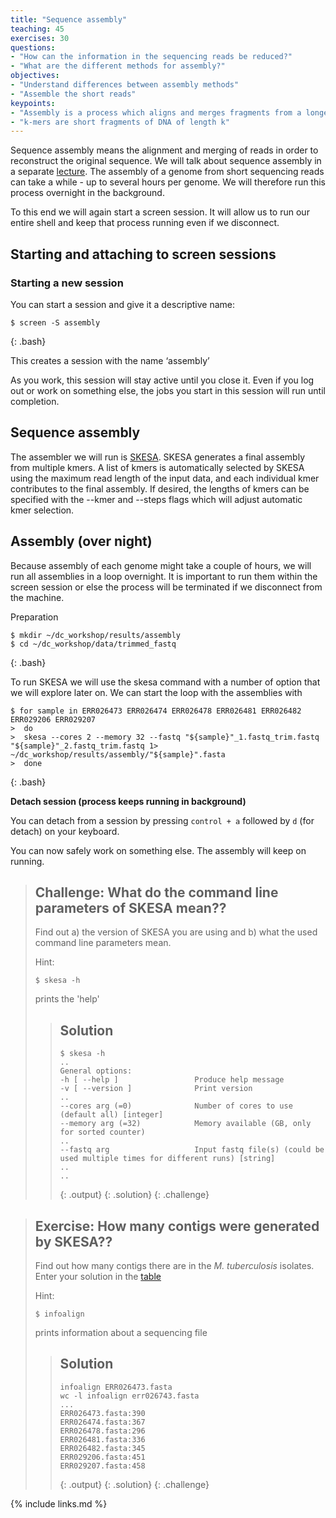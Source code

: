 ```yaml
---
title: "Sequence assembly"
teaching: 45
exercises: 30
questions:
- "How can the information in the sequencing reads be reduced?"
- "What are the different methods for assembly?"
objectives:
- "Understand differences between assembly methods"
- "Assemble the short reads"
keypoints:
- "Assembly is a process which aligns and merges fragments from a longer DNA sequence in order to reconstruct the original sequence."
- "k-mers are short fragments of DNA of length k"
---
```


Sequence assembly means the alignment and merging of reads in order to reconstruct the original sequence. We will talk about sequence assembly in a separate [lecture](https://www.dropbox.com/s/89x5wrdzigegr6q/Assembly%20introduction%202018.pptx?dl=0). The assembly of a genome from short sequencing reads can take a while - up to several hours per genome. We will therefore run this process overnight in the background. 

To this end we will again start a screen session. It will allow us to run our entire shell and keep that process running even if we disconnect.

## Starting and attaching to screen sessions

### Starting a new session

You can start a session and give it a descriptive name:

~~~
$ screen -S assembly
~~~
{: .bash}

This creates a session with the name ‘assembly’

As you work, this session will stay active until you close it. Even if you log out or work on something else, the jobs you start in this session will run until completion.


## Sequence assembly

The assembler we will run is [SKESA](https://github.com/ncbi/SKESA). SKESA generates a final assembly from multiple kmers. A list of kmers is automatically selected by SKESA using the maximum read length of the input data, and each individual kmer contributes to the final assembly. If desired, the lengths of kmers can be specified with the --kmer and --steps flags which will adjust automatic kmer selection.


## Assembly (over night)

Because assembly of each genome might take a couple of hours, we will run all assemblies in a loop overnight. It is important to run them within the screen session or else the process will be terminated if we disconnect from the machine. 

Preparation
~~~
$ mkdir ~/dc_workshop/results/assembly
$ cd ~/dc_workshop/data/trimmed_fastq
~~~
{: .bash}

To run SKESA we will use the skesa command with a number of option that we will explore later on. We can start the loop with the assemblies with 

~~~
$ for sample in ERR026473 ERR026474 ERR026478 ERR026481 ERR026482 ERR029206 ERR029207
>  do
>  skesa --cores 2 --memory 32 --fastq "${sample}"_1.fastq_trim.fastq "${sample}"_2.fastq_trim.fastq 1> ~/dc_workshop/results/assembly/"${sample}".fasta
>  done
~~~
{: .bash}


**Detach session (process keeps running in background)**

You can detach from a session by pressing `control + a` followed by `d` (for detach) on your keyboard. 

You can now safely work on something else. The assembly will keep on running.


> ## Challenge: What do the command line parameters of SKESA mean??
>
> Find out a) the version of SKESA you are using and b) what the used command line parameters mean.
>
> Hint:
> ~~~
> $ skesa -h
> ~~~
> prints the 'help' 
> 
> > ## Solution
> >
> > 
> > ~~~
> > $ skesa -h
> > ..
> > General options:
> > -h [ --help ]                 Produce help message
> > -v [ --version ]              Print version
> > ..
> > --cores arg (=0)              Number of cores to use (default all) [integer]
> > --memory arg (=32)            Memory available (GB, only for sorted counter)
> > ..  
> > --fastq arg                   Input fastq file(s) (could be used multiple times for different runs) [string]
> > ..
> > ..
> > ~~~
> > {: .output}
> {: .solution}
{: .challenge}


> ## Exercise: How many contigs were generated by SKESA??
>
> Find out how many contigs there are in the *M. tuberculosis* isolates. Enter your solution in the
> [table](https://docs.google.com/spreadsheets/d/1xjiliy_USyMwiyzEgWhpn8_109F7Z3jPM_f7Jp-lOb8/edit?usp=sharing)
>
> Hint:
> ~~~
> $ infoalign
> ~~~
> prints information about a sequencing file
> 
>
> > ## Solution
> >
> > 
> > ~~~
> > infoalign ERR026473.fasta
> > wc -l infoalign err026743.fasta
> > ...
> > ERR026473.fasta:390
> > ERR026474.fasta:367
> > ERR026478.fasta:296
> > ERR026481.fasta:336
> > ERR026482.fasta:345
> > ERR029206.fasta:451
> > ERR029207.fasta:458
> > ~~~
> > {: .output}
> {: .solution}
{: .challenge}




{% include links.md %}
